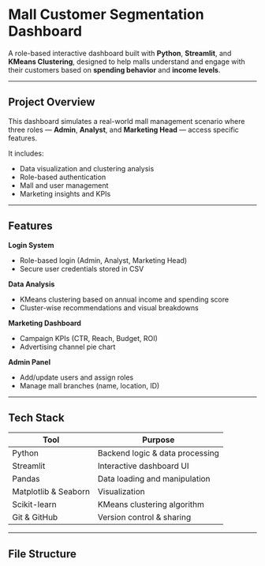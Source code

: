 #  Mall Customer Segmentation Dashboard

A role-based interactive dashboard built with **Python**, **Streamlit**, and **KMeans Clustering**, designed to help malls understand and engage with their customers based on **spending behavior** and **income levels**.

---

##  Project Overview

This dashboard simulates a real-world mall management scenario where three roles — **Admin**, **Analyst**, and **Marketing Head** — access specific features.

It includes:
- Data visualization and clustering analysis
- Role-based authentication
- Mall and user management
- Marketing insights and KPIs

---

##  Features

 **Login System**
- Role-based login (Admin, Analyst, Marketing Head)
- Secure user credentials stored in CSV

 **Data Analysis**
- KMeans clustering based on annual income and spending score
- Cluster-wise recommendations and visual breakdowns

 **Marketing Dashboard**
- Campaign KPIs (CTR, Reach, Budget, ROI)
- Advertising channel pie chart

 **Admin Panel**
- Add/update users and assign roles
- Manage mall branches (name, location, ID)

---

##  Tech Stack

| Tool | Purpose |
|------|---------|
| Python | Backend logic & data processing |
| Streamlit | Interactive dashboard UI |
| Pandas | Data loading and manipulation |
| Matplotlib & Seaborn | Visualization |
| Scikit-learn | KMeans clustering algorithm |
| Git & GitHub | Version control & sharing |

---

##  File Structure

